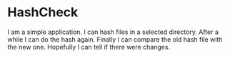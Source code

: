 # HashCheck
I am a simple application.
I can hash files in a selected directory.
After a while I can do the hash again.
Finally I can compare the old hash file with the new one.
Hopefully I can tell if there were changes.
